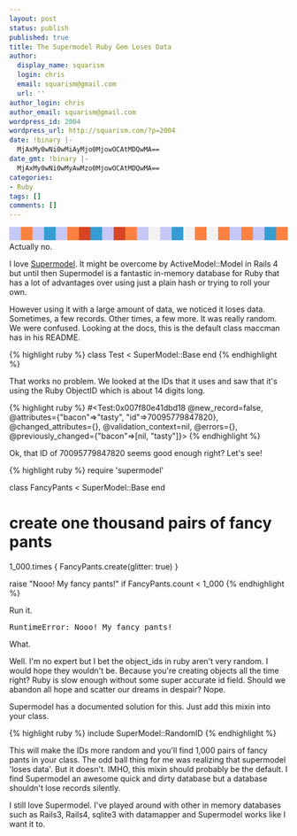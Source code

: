```yaml
---
layout: post
status: publish
published: true
title: The Supermodel Ruby Gem Loses Data
author:
  display_name: squarism
  login: chris
  email: squarism@gmail.com
  url: ''
author_login: chris
author_email: squarism@gmail.com
wordpress_id: 2004
wordpress_url: http://squarism.com/?p=2004
date: !binary |-
  MjAxMy0wNi0wMiAyMjo0MjowOCAtMDQwMA==
date_gmt: !binary |-
  MjAxMy0wNi0wMyAwMzo0MjowOCAtMDQwMA==
categories:
- Ruby
tags: []
comments: []
---
```

<p><img src="/uploads/2013/05/pixel-ribbon_northface.png" alt="pixel-ribbon_northface" width="576" height="24" class="aligncenter size-full wp-image-2005" />
Actually no.</p>
<p>I love <a href="https://github.com/maccman/supermodel">Supermodel</a>.  It might be overcome by ActiveModel::Model in Rails 4 but until then Supermodel is a fantastic in-memory database for Ruby that has a lot of advantages over using just a plain hash or trying to roll your own.</p>
<p>However using it with a large amount of data, we noticed it loses data.  Sometimes, a few records.  Other times, a few more.  It was really random.  We were confused.  Looking at the docs, this is the default class maccman has in his README.</p>

{% highlight ruby %}
class Test < SuperModel::Base
end
{% endhighlight %}


<p>That works no problem.  We looked at the IDs that it uses and saw that it's using the Ruby ObjectID which is about 14 digits long.</p>

{% highlight ruby %}
#<Test:0x007f80e41dbd18 @new_record=false, @attributes={"bacon"=>"tasty",
 "id"=>70095779847820}, @changed_attributes={}, @validation_context=nil,
@errors={}, @previously_changed={"bacon"=>[nil, "tasty"]}>
{% endhighlight %}


<p>Ok, that ID of 70095779847820 seems good enough right?  Let's see!</p>

{% highlight ruby %}
require 'supermodel'

class FancyPants < SuperModel::Base
end

# create one thousand pairs of fancy pants
1_000.times {
  FancyPants.create(glitter: true)
}

raise "Nooo!  My fancy pants!" if FancyPants.count < 1_000
{% endhighlight %}


<p>Run it.</p>
<pre>
RuntimeError: Nooo! My fancy pants!
</pre>

<p>What.</p>
<p>Well.  I'm no expert but I bet the object_ids in ruby aren't very random.  I would hope they wouldn't be.  Because you're creating objects all the time right?  Ruby is slow enough without some super accurate id field.  Should we abandon all hope and scatter our dreams in despair?  Nope.</p>
<p>Supermodel has a documented solution for this.  Just add this mixin into your class.</p>

{% highlight ruby %}
include SuperModel::RandomID
{% endhighlight %}


<p>This will make the IDs more random and you'll find 1,000 pairs of fancy pants in your class.  The odd ball thing for me was realizing that supermodel 'loses data'.  But it doesn't.  IMHO, this mixin should probably be the default.  I find Supermodel an awesome quick and dirty database but a database shouldn't lose records silently.</p>
<p>I still love Supermodel.  I've played around with other in memory databases such as Rails3, Rails4, sqlite3 with datamapper and Supermodel works like I want it to.</p>
